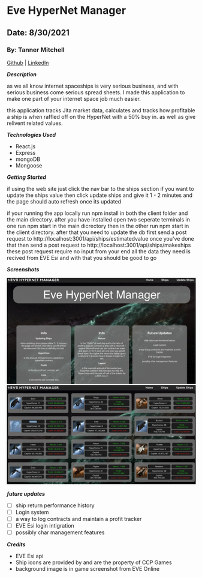 # Eve HyperNet Manager

## Date: 8/30/2021

### By: Tanner Mitchell

[Github](https://github.com/BtSquared) | [LinkedIn](https://www.linkedin.com/in/tanner-mitchell-836130152/) 

***Description***

as we all know internet spaceships is very serious business, and with serious business come serious spread sheets. I made this application to make one part of your internet space job much easier.

this application tracks Jita market data, calculates and tracks how profitable a ship is when raffled off on the HyperNet with a 50% buy in. as well as give relivent related values.

***Technologies Used***

* React.js
* Express
* mongoDB
* Mongoose

***Getting Started***

  if using the web site just click the nav bar to the ships section if you want to update the ships value then click update ships and give it 1 - 2 minutes and the page should auto refresh once its updated 

  if your running the app locally run npm install in both the client folder and the main directory. after you have installed open two seperate terminals in one run npm start in the main dicrectory then in the other run npm start in the client directory. after that you need to update the db first send a post request to http://localhost:3001/api/ships/estimatedvalue once you've done that then send a post request to http://localhost:3001/api/ships/makeships these post request require no input from your end all the data they need is recived from EVE Esi and with that you should be good to go

***Screenshots***

  ![HomePage](homepage.png)
  ![shipPage](shippage.png)

***future updates***

- [ ] ship return performance history
- [ ] Login system
- [ ] a way to log contracts and maintain a profit tracker
- [ ] EVE Esi login intigration
- [ ] possibly char management features

***Credits***

- EVE Esi api
- Ship icons are provided by and are the property of CCP Games
- background image is in game screenshot from EVE Online
